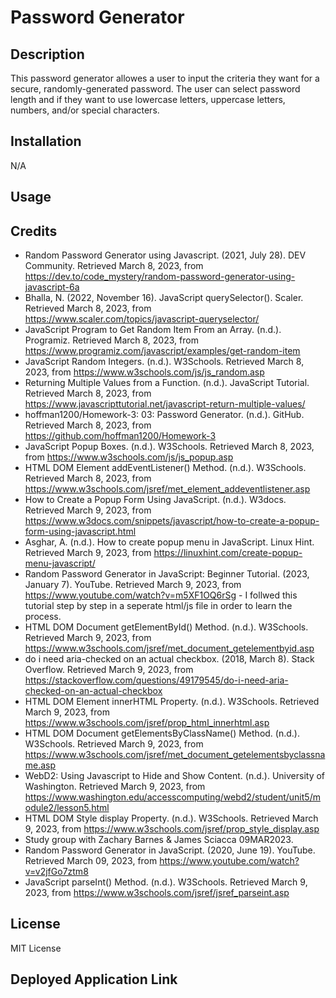 # Password Generator

## Description

This password generator allowes a user to input the criteria they want for a secure, randomly-generated password.  The user can select password length and if they want to use lowercase letters, uppercase letters, numbers, and/or special characters.

<!-- What did you learn? -->

## Installation

N/A

## Usage

<!-- Provide instructions and examples for use. Include screenshots as needed.

To add a screenshot, create an `assets/images` folder in your repository and upload your screenshot to it. Then, using the relative filepath, add it to your README using the following syntax:

    ```md
    ![alt text](assets/images/screenshot.png)
    ``` -->

## Credits

- Random Password Generator using Javascript. (2021, July 28). DEV Community. Retrieved March 8, 2023, from https://dev.to/code_mystery/random-password-generator-using-javascript-6a
- Bhalla, N. (2022, November 16). JavaScript querySelector(). Scaler. Retrieved March 8, 2023, from https://www.scaler.com/topics/javascript-queryselector/
- JavaScript Program to Get Random Item From an Array. (n.d.). Programiz. Retrieved March 8, 2023, from https://www.programiz.com/javascript/examples/get-random-item
- JavaScript Random Integers. (n.d.). W3Schools. Retrieved March 8, 2023, from https://www.w3schools.com/js/js_random.asp
- Returning Multiple Values from a Function. (n.d.). JavaScript Tutorial. Retrieved March 8, 2023, from https://www.javascripttutorial.net/javascript-return-multiple-values/
- hoffman1200/Homework-3: 03: Password Generator. (n.d.). GitHub. Retrieved March 8, 2023, from https://github.com/hoffman1200/Homework-3
- JavaScript Popup Boxes. (n.d.). W3Schools. Retrieved March 8, 2023, from https://www.w3schools.com/js/js_popup.asp
- HTML DOM Element addEventListener() Method. (n.d.). W3Schools. Retrieved March 8, 2023, from https://www.w3schools.com/jsref/met_element_addeventlistener.asp
- How to Create a Popup Form Using JavaScript. (n.d.). W3docs. Retrieved March 9, 2023, from https://www.w3docs.com/snippets/javascript/how-to-create-a-popup-form-using-javascript.html
- Asghar, A. (n.d.). How to create popup menu in JavaScript. Linux Hint. Retrieved March 9, 2023, from https://linuxhint.com/create-popup-menu-javascript/
- Random Password Generator in JavaScript: Beginner Tutorial. (2023, January 7). YouTube. Retrieved March 9, 2023, from https://www.youtube.com/watch?v=m5XF1OQ6rSg - I follwed this tutorial step by step in a seperate html/js file in order to learn the process.
- HTML DOM Document getElementById() Method. (n.d.). W3Schools. Retrieved March 9, 2023, from https://www.w3schools.com/jsref/met_document_getelementbyid.asp
- do i need aria-checked on an actual checkbox. (2018, March 8). Stack Overflow. Retrieved March 9, 2023, from https://stackoverflow.com/questions/49179545/do-i-need-aria-checked-on-an-actual-checkbox
- HTML DOM Element innerHTML Property. (n.d.). W3Schools. Retrieved March 9, 2023, from https://www.w3schools.com/jsref/prop_html_innerhtml.asp
- HTML DOM Document getElementsByClassName() Method. (n.d.). W3Schools. Retrieved March 9, 2023, from https://www.w3schools.com/jsref/met_document_getelementsbyclassname.asp
- WebD2: Using Javascript to Hide and Show Content. (n.d.). University of Washington. Retrieved March 9, 2023, from https://www.washington.edu/accesscomputing/webd2/student/unit5/module2/lesson5.html
- HTML DOM Style display Property. (n.d.). W3Schools. Retrieved March 9, 2023, from https://www.w3schools.com/jsref/prop_style_display.asp
- Study group with Zachary Barnes & James Sciacca 09MAR2023.
- Random Password Generator in JavaScript. (2020, June 19). YouTube. Retrieved March 09, 2023, from https://www.youtube.com/watch?v=v2jfGo7ztm8
- JavaScript parseInt() Method. (n.d.). W3Schools. Retrieved March 9, 2023, from https://www.w3schools.com/jsref/jsref_parseint.asp

## License

MIT License

## Deployed Application Link

<!-- Paste your deployed application link here. -->
